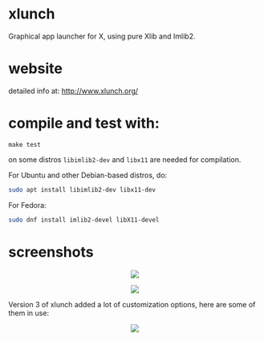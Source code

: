 # xlunch
Graphical app launcher for X, using pure Xlib and Imlib2.

# website

detailed info at: http://www.xlunch.org/

# compile and test with:

    make test

on some distros `libimlib2-dev` and `libx11` are needed for compilation.

For Ubuntu and other Debian-based distros, do: 

``` sh
sudo apt install libimlib2-dev libx11-dev
```

For Fedora: 

```sh
sudo dnf install imlib2-devel libX11-devel
```

# screenshots
<p align="center">
        <img src="[https://linuxhint.com/wp-content/uploads/2022/01/function-in-Arduino-5.gif](https://raw.githubusercontent.com/Tomas-M/xlunch/Screenshot/screenshot.png)">
</p>
<p align="center">
        <img src="https://raw.githubusercontent.com/Tomas-M/xlunch/Screenshot/screenshot2.png">
</p>


Version 3 of xlunch added a lot of customization options, here are some of them in use:
<p align="center">
        <img src="https://raw.githubusercontent.com/Tomas-M/xlunch/Screenshot/screenshot3.png">
</p>
